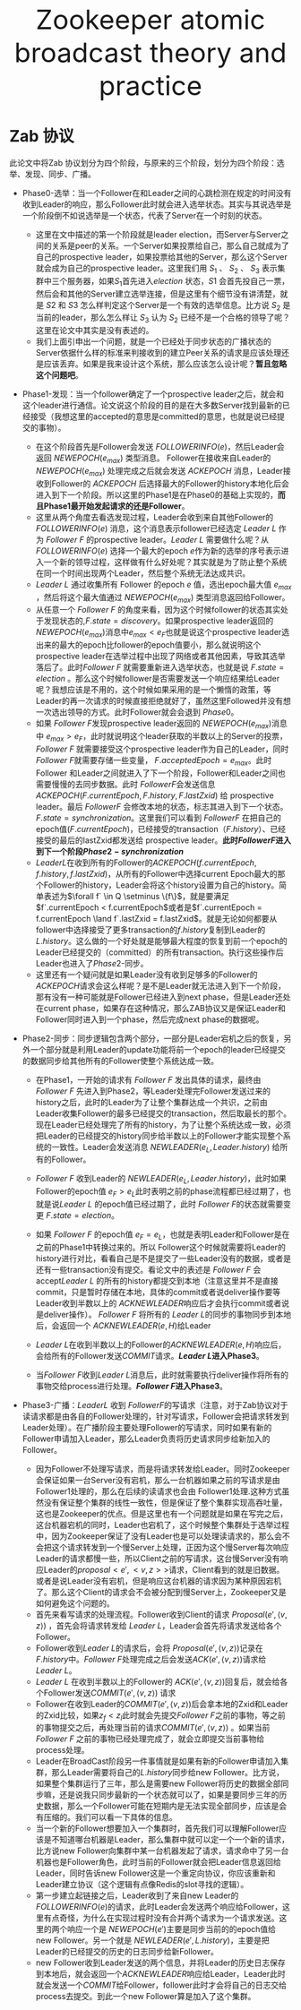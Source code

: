 <div align='center'><font size = '10'>Zookeeper atomic broadcast theory and practice</font></div></center>

# Zab 协议
此论文中将Zab 协议划分为四个阶段，与原来的三个阶段，划分为四个阶段：选举、发现、同步、广播。

* Phase0-选举：当一个Follower在和Leader之间的心跳检测在规定的时间没有收到Leader的响应，那么Follower此时就会进入选举状态。其实与其说选举是一个阶段倒不如说选举是一个状态，代表了Server在一个时刻的状态。
  * 这里在文中描述的第一个阶段就是leader election，而Server与Server之间的关系是peer的关系。一个Server如果投票给自己，那么自己就成为了自己的prospective leader，如果投票给其他的Server，那么这个Server就会成为自己的prospective leader。这里我们用 $S_1$ 、 $S_2$ 、 $S_3$ 表示集群中三个服务器，如果$S_1$首先进入$election$ 状态，$S1$ 会首先投自己一票，然后会和其他的Server建立选举连接，但是这里有个细节没有讲清楚，就是 $S2$ 和 $S3$ 怎么样判定这个Server是一个有效的选举信息。比方说 $S_2$ 是当前的leader，那么怎么样让 $S_3$ 认为 $S_2$ 已经不是一个合格的领导了呢？这里在论文中其实是没有表述的。
  * 我们上面引申出一个问题，就是一个已经处于同步状态的广播状态的Server依据什么样的标准来判接收到的建立Peer关系的请求是应该处理还是应该丢弃。如果是我来设计这个系统，那么应该怎么设计呢？**暂且忽略这个问题吧**。

* Phase1-发现：当一个follower确定了一个prospective leader之后，就会和这个leader进行通信。论文说这个阶段的目的是在大多数Server找到最新的已经接受（我想这里的accepted的意思是committed的意思，也就是说已经提交的事物）。
  * 在这个阶段首先是Follower会发送 $FOLLOWERINFO(e)$，然后Leader会返回 $NEWEPOCH(e_{max})$ 类型消息。 Follower在接收来自Leader的 $NEWEPOCH(e_{max})$ 处理完成之后就会发送 $ACKEPOCH$ 消息，Leader接收到Follower的 $ACKEPOCH$ 后选择最大的Follower的history本地化后会进入到下一个阶段。所以这里的Phase1是在Phase0的基础上实现的，**而且Phase1最开始发起请求的还是Follower**。 
  * 这里从两个角度去看选发现过程，Leader会收到来自其他Follower的 $FOLLOWERINFO(e)$ 消息，这个消息表示follower已经选定 $Leader\ L$ 作为 $Follower \ F$ 的prospective leader。$Leader\ L$ 需要做什么呢？从$FOLLOWERINFO(e)$ 选择一个最大的epoch $e$作为新的选举的序号表示进入一个新的领导过程，这样做有什么好处呢？其实就是为了防止整个系统在同一个时间出现两个Leader，然后整个系统无法达成共识。
  * $Leader \ L$ 通过收集所有 Follower 的epoch $e$ 值，选出epoch最大值 $e_{max}$ ，然后将这个最大值通过 $NEWEPOCH(e_{max})$ 类型消息返回给Follower。
  * 从任意一个 $Follower \ F$ 的角度来看，因为这个时候follower的状态其实处于发现状态的,$F.state = discovery$。如果prospective leader返回的$NEWEPOCH(e_{max})$消息中$e_{max} < e_{F}$也就是说这个prospective leader选出来的最大的epoch比follower的epoch值要小，那么就说明这个 prospective leader在选举过程中出现了网络或者其他因素，导致其选举落后了。此时$Follower \ F$ 就需要重新进入选举状态，也就是说 $F.state = election$ 。那么这个时候follower是否需要发送一个响应结果给Leader呢？我想应该是不用的，这个时候如果采用的是一个懒惰的政策，等Leader的再一次请求的时候直接拒绝就好了，虽然这里Followed并没有想一次选出领导的方式。此时Follower就会会退到 $Phase 0$。
  * 如果 $Follower \ F$发现prospective leader返回的 $NEWEPOCH(e_{max})$消息中 $e_{max} > e_{F}$，此时就说明这个leader获取的半数以上的Server的投票， $Follower \ F$ 就需要接受这个prospective leader作为自己的Leader，同时 $Follower \ F$就需要存储一些变量， $F.acceptedEpoch = e_{max}$。此时Follower 和Leader之间就进入了下一个阶段，Follower和Leader之间也需要慢慢的去同步数据。此时 $Follower F$会发送信息 $ACKEPOCH(F.currentEpoch, F.history, F.lastZxid)$ 给 prospective leader。最后 $Follower F$ 会修改本地的状态，标志其进入到下一个状态。 $F.state = synchronization$。这里我们可以看到 $Follower F$ 在把自己的epoch值($F.currentEpoch$)，已经接受的transaction（$F.history$）、已经接受的最后的lastZxid都发送给 prospective leader。**此时$Follower F$进入到下一个阶段$Phase2-synchronization$**
  * $Leader L$在收到所有的Follower的$ACKEPOCH(f.currentEpoch,f.history, f.lastZxid)$，从所有的Follower中选择current Epoch最大的那个Follower的history，Leader会将这个history设置为自己的history。简单表述为$\forall f` \in Q \setminus \{f\}$，就是要满足$f`.currentEpoch < f.currentEpoch$或者是$f`.currentEpoch = f.currentEpoch \land f`.lastZxid = f.lastZxid$。就是无论如何都要从 follower中选择接受了更多transaction的$f.history$复制到Leader的$L.history$。这么做的一个好处就是能够最大程度的恢复到前一个epoch的Leader已经提交的（committed）的所有transaction。执行这些操作后Leader也进入了$Phase2$-同步。
  * 这里还有一个疑问就是如果Leader没有收到足够多的Follower的$ACKEPOCH$请求会这么样呢？是不是Leader就无法进入到下一个阶段，那有没有一种可能就是Follower已经进入到next phase，但是Leader还处在current phase，如果存在这种情况，那么ZAB协议又是保证Leader和Follower同时进入到一个phase，然后完成next phase的数据呢。

* Phase2-同步：同步逻辑包含两个部分，一部分是Leader宕机之后的恢复，另外一个部分就是利用Leader的update功能将前一个epoch的leader已经提交的数据同步给其他所有的Follower使整个系统达成一致。
  * 在Phase1，一开始的请求有 $Follower \ F$ 发出具体的请求，最终由 $Follower \ F$ 先进入到Phase2，等Leader处理完Follower发送过来的history之后，此时的Leader为了让整个集群达成一个共识，之前由Leader收集Follower的最多已经提交的transaction，然后取最长的那个。现在Leader已经处理完了所有的history，为了让整个系统达成一致，必须把Leader的已经提交的history同步给半数以上的Follower才能实现整个系统的一致性。Leader会发送消息 $NEWLEADER(e_L, Leader.history)$ 给所有的Follower。
  * $Follower \ F$ 收到Leader的 $NEWLEADER(e_L, Leader.history)$，此时如果Follower的epoch值 $e_F > e_L$此时表明之前的phase流程都已经过期了，也就是说$Leader \ L$ 的epoch值已经过期了，此时 $Follower \ F$的状态就需要变更 $F.state = election$。
  * 如果 $Follower \ F$ 的epoch值 $e_F = e_L$，也就是表明Leader和Follower是在之前的Phase1中转换过来的。所以 Follower这个时候就需要将Leader的history进行对比，看看自己是不是提交了一些Leader没有的数据，或者是还有一些transaction没有提交。看论文中的表述是 $Follower \ F$ 会accept$Leader\ L$ 的所有的history都提交到本地（注意这里并不是直接commit，只是暂时存储在本地，具体的commit或者说deliver操作要等Leader收到半数以上的 $ACKNEWLEADER$响应后才会执行commit或者说是deliver操作）。 $Follower \ F$ 将所有的 $Leader \ L$的同步的事物同步到本地后，会返回一个 $ACKNEWLEADER(e,H)$给Leader
  *  $Leader \ L$在收到半数以上的Follower的$ACKNEWLEADER(e,H)$响应后，会给所有的Follower发送$COMMIT$请求。**$Leader \ L$进入Phase3**。
  
  *  当$Follower \ F$收到$Leader\ L$消息后，此时就需要执行deliver操作将所有的事物交给process进行处理。**$Follower \ F$进入Phase3**。

* Phase3-广播：$Leader L$ 收到 $Follower F$的写请求（注意，对于Zab协议对于读请求都是由各自的Follower处理的，针对写请求，Follower会把请求转发到Leader处理）。在广播阶段主要处理Follower的写请求，同时如果有新的Follower申请加入Leader，那么Leader负责将历史请求同步给新加入的Follower。
  * 因为Follower不处理写请求，而是将请求转发给Leader。同时Zookeeper会保证如果一台Server没有宕机，那么一台机器如果之前的写请求是由Follower1处理的，那么在后续的读请求也会由 Follower1处理.这种方式虽然没有保证整个集群的线性一致性，但是保证了整个集群实现高吞吐量，这也是Zookeeper的优点。但是这里也有一个问题就是如果在写完之后，这台机器宕机的同时，Leader也宕机了，这个时候整个集群处于选举过程中，因为Zookeeper保证了没有Leader也是可以处理读请求的，那么会不会把这个请求转发到一个慢Server上处理，正因为这个慢Server每次响应Leader的请求都慢一些，所以Client之前的写请求，这台慢Server没有响应Leader的$proposal<e',<v,z>>$请求，Client看到的就是旧数据。或者是说Leader没有宕机，但是响应这台机器的请求因为某种原因宕机了。那么这个Client的请求会不会被分配到慢Server上，Zookeeper又是如何避免这个问题的。
  * 首先来看写请求的处理流程。Follower收到Client的请求 $Proposal(e', \left \langle v,z \right \rangle)$ ，首先会将请求转发给  $Leader \ L$，Leader会首先将请求发送给各个Follower。
  * Follower收到$Leader \ L$的请求后，会将   $Proposal(e', \left \langle v,z \right \rangle)$记录在 $F.history$中。$Follower \ F$处理完成之后会发送$ACK(e',\left \langle v,z \right \rangle)$请求给$Leader \ L$。
  * $Leader \ L$ 在收到半数以上的Follower的 $ACK(e',\left \langle v,z \right \rangle)$回复后，就会给各个Follower发送$COMMIT(e',\left \langle v,z \right \rangle)$ 请求
  * Follower在收到Leader的$COMMIT(e',\left \langle v,z \right \rangle)$后会拿本地的Zxid和Leader的Zxid比较，如果$z_f < z_l$此时就会先提交$Follower \ F$之前的事物，等之前的事物提交之后，再处理当前的请求$COMMIT(e',\left \langle v,z \right \rangle)$ 。如果当前$Follower \ F$ 之前的事物已经处理完成了，就会立即提交当前事物给process处理。
  * Leader在BroadCast阶段另一件事情就是如果有新的Follower申请加入集群，那么Leader需要将自己的$L.history$同步给new Follower。比方说，如果整个集群运行了三年，那么是需要new Follower将历史的数据全部同步嘛，还是说我只同步最新的一个状态就可以了，如果是要同步三年的历史数据，那么一个Follower可能在短期内是无法实现全部同步，应该是会有压缩的。我们可以看一下具体的信息。
  * 当一个新的Follower想要加入一个集群时，首先我们可以理解Follower应该是不知道哪台机器是Leader，那么集群中就可以定一个一个新的请求，比方说new Follower向集群中某一台机器发起了请求，请求命中了另一台机器也是Follower角色，此时当前的Follower就会把Leader信息返回给Leader，同时告诉new Follower这是一个重定向协议，你应该重新和Leader建立协议（这个逻辑有点像Redis的slot寻找的逻辑）。
  * 第一步建立起链接之后，Leader收到了来自new Leader的$FOLLOWERINFO(e)$的请求，此时Leader会发送两个响应给Follower，这里有点奇怪，为什么在实现过程时没有合并两个请求为一个请求发送。这里的两个响应一个是 $NEWEPOCH(e')$主要是同步当前的的epoch值给 new Follower。另一个就是 $NEWLEADER(e', L.history)$，主要是把Leader的已经提交的历史的日志同步给新Follower。
  * new Follower收到Leader发送的两个信息，并将Leader的历史日志保存到本地后，就会返回一个$ACKNEWLEADER$响应给Leader，Leader此时就会发送一个$COMMIT$给Follower，follower此时才会将自己的日志交给process去提交。到此一个new Follower算是加入了这个集群。